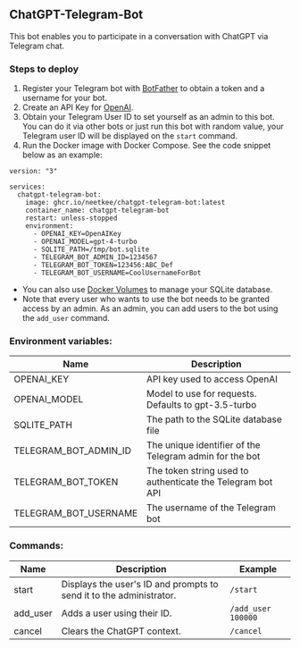 ## ChatGPT-Telegram-Bot

This bot enables you to participate in a conversation with ChatGPT via Telegram chat.

### Steps to deploy

1. Register your Telegram bot with [BotFather](https://telegram.me/BotFather) to obtain a token and a username for your bot.
2. Create an API Key for [OpenAI](https://platform.openai.com/account/api-keys).
3. Obtain your Telegram User ID to set yourself as an admin to this bot. You can do it via other bots or just run this bot with random value, your Telegram user ID will be displayed on the `start`
   command.
4. Run the Docker image with Docker Compose. See the code snippet below as an example:

```
version: "3"

services:
  chatgpt-telegram-bot:
    image: ghcr.io/neetkee/chatgpt-telegram-bot:latest
    container_name: chatgpt-telegram-bot
    restart: unless-stopped
    environment:
      - OPENAI_KEY=OpenAIKey
      - OPENAI_MODEL=gpt-4-turbo
      - SQLITE_PATH=/tmp/bot.sqlite
      - TELEGRAM_BOT_ADMIN_ID=1234567
      - TELEGRAM_BOT_TOKEN=123456:ABC_Def
      - TELEGRAM_BOT_USERNAME=CoolUsernameForBot
```

- You can also use [Docker Volumes](https://docs.docker.com/storage/volumes/) to manage your SQLite database.
- Note that every user who wants to use the bot needs to be granted access by an admin. As an admin, you can add users to the bot using the `add_user` command.

### Environment variables:

| Name                  | Description                                                |
|-----------------------|------------------------------------------------------------|
| OPENAI_KEY            | API key used to access OpenAI                              |
| OPENAI_MODEL          | Model to use for requests. Defaults to gpt-3.5-turbo       |
| SQLITE_PATH           | The path to the SQLite database file                       |
| TELEGRAM_BOT_ADMIN_ID | The unique identifier of the Telegram admin for the bot    |
| TELEGRAM_BOT_TOKEN    | The token string used to authenticate the Telegram bot API |
| TELEGRAM_BOT_USERNAME | The username of the Telegram bot                           |

### Commands:

| Name     | Description                                                         | Example            |
|----------|---------------------------------------------------------------------|--------------------|
| start    | Displays the user's ID and prompts to send it to the administrator. | `/start`           |
| add_user | Adds a user using their ID.                                         | `/add_user 100000` |
| cancel   | Clears the ChatGPT context.                                         | `/cancel`          |